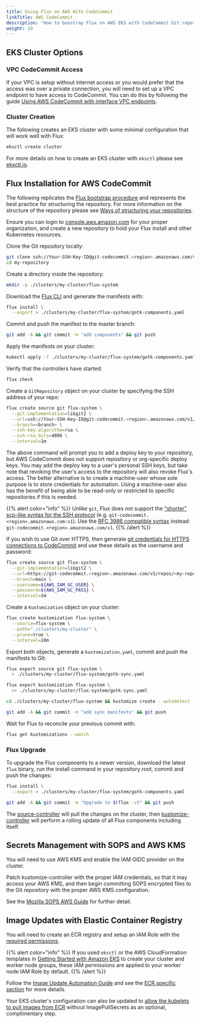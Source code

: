 ```yaml
---
title: Using Flux on AWS With CodeCommit
linkTitle: AWS CodeCommit
description: "How to boostrap Flux on AWS EKS with CodeCommit Git repositories."
weight: 10
---
```


## EKS Cluster Options

### VPC CodeCommit Access

If your VPC is setup without internet access or you would prefer that the access was over a private connection, you
will need to set up a VPC endpoint to have access to CodeCommit. You can do this by following the guide [Using AWS
CodeCommit with interface VPC endpoints](https://docs.aws.amazon.com/codecommit/latest/userguide/codecommit-and-interface-VPC.html).

### Cluster Creation

The following creates an EKS cluster with some minimal configuration that will work well with Flux:

```sh
eksctl create cluster
```

For more details on how to create an EKS cluster with `eksctl` please see [eksctl.io](https://eksctl.io).

## Flux Installation for AWS CodeCommit

The following replicates the [Flux bootstrap procedure](../installation.md#bootstrap) and represents
the best practice for structuring the repository. For more information on the structure of the repository
please see [Ways of structuring your repositories](../guides/repository-structure.md).

Ensure you can login to [console.aws.amazon.com](https://console.aws.amazon.com) for your proper organization,
and create a new repository to hold your Flux install and other Kubernetes resources.

Clone the Git repository locally:

```sh
git clone ssh://Your-SSH-Key-ID@git-codecommit.<region>.amazonaws.com/v1/repos/<my-repository>
cd my-repository
```

Create a directory inside the repository:

```sh
mkdir -p ./clusters/my-cluster/flux-system
```

Download the [Flux CLI](../installation.md#install-the-flux-cli) and generate the manifests with:

```sh
flux install \
  --export > ./clusters/my-cluster/flux-system/gotk-components.yaml
```

Commit and push the manifest to the master branch:

```sh
git add -A && git commit -m "add components" && git push
```

Apply the manifests on your cluster:

```sh
kubectl apply -f ./clusters/my-cluster/flux-system/gotk-components.yaml
```

Verify that the controllers have started:

```sh
flux check
```

Create a `GitRepository` object on your cluster by specifying the SSH address of your repo:

```sh
flux create source git flux-system \
  --git-implementation=libgit2 \
  --url=ssh://Your-SSH-Key-ID@git-codecommit.<region>.amazonaws.com/v1/repos/<my-repository> \
  --branch=<branch> \
  --ssh-key-algorithm=rsa \
  --ssh-rsa-bits=4096 \
  --interval=1m
```

The above command will prompt you to add a deploy key to your repository, but AWS CodeCommit
does not support repository or org-specific deploy keys. You may add the deploy key to a user's
personal SSH keys, but take note that revoking the user's access to the repository will
also revoke Flux's access. The better alternative is to create a machine-user whose sole purpose is
to store credentials for automation. Using a machine-user also has the benefit of being able to be read-only or
restricted to specific repositories if this is needed.

{{% alert color="info" %}}
Unlike `git`, Flux does not support the ["shorter" scp-like syntax for the SSH
protocol](https://git-scm.com/book/en/v2/Git-on-the-Server-The-Protocols#_the_ssh_protocol)
(e.g. `git-codecommit.<region>.amazonaws.com:v1`).
Use the [RFC 3986 compatible syntax](https://tools.ietf.org/html/rfc3986#section-3) instead: `git-codecommit.<region>.amazonaws.com/v1`.
{{% /alert %}}

If you wish to use Git over HTTPS, then generate [git credentials for HTTPS connections
to CodeCommit](https://docs.aws.amazon.com/codecommit/latest/userguide/setting-up-gc.html#setting-up-gc-iam)
and use these details as the username and password:

```sh
flux create source git flux-system \
  --git-implementation=libgit2 \
  --url=https://git-codecommit.<region>.amazonaws.com/v1/repos/<my-repository> \
  --branch=main \
  --username=${AWS_IAM_GC_USER} \
  --password=${AWS_IAM_GC_PASS} \
  --interval=1m
```

Create a `Kustomization` object on your cluster:

```sh
flux create kustomization flux-system \
  --source=flux-system \
  --path="./clusters/my-cluster" \
  --prune=true \
  --interval=10m
```

Export both objects, generate a `kustomization.yaml`, commit and push the manifests to Git:

```sh
flux export source git flux-system \
  > ./clusters/my-cluster/flux-system/gotk-sync.yaml

flux export kustomization flux-system \
  >> ./clusters/my-cluster/flux-system/gotk-sync.yaml

cd ./clusters/my-cluster/flux-system && kustomize create --autodetect

git add -A && git commit -m "add sync manifests" && git push
```

Wait for Flux to reconcile your previous commit with:

```sh
flux get kustomizations --watch
```

### Flux Upgrade

To upgrade the Flux components to a newer version, download the latest `flux` binary,
run the install command in your repository root, commit and push the changes:

```sh
flux install \
  --export > ./clusters/my-cluster/flux-system/gotk-components.yaml

git add -A && git commit -m "Upgrade to $(flux -v)" && git push
```

The [source-controller](../components/source/_index.md) will pull the changes on the cluster,
then [kustomize-controller](../components/source/_index.md) will perform a rolling update of
all Flux components including itself.

## Secrets Management with SOPS and AWS KMS

You will need to use AWS KMS and enable the IAM OIDC provider on the cluster.

Patch kustomize-controller with the proper IAM credentials, so that it may access your AWS KMS, and then begin
committing SOPS encrypted files to the Git repository with the proper AWS KMS configuration.

See the [Mozilla SOPS AWS Guide](../guides/mozilla-sops.md#aws) for further detail.

## Image Updates with Elastic Container Registry

You will need to create an ECR registry and setup an IAM Role with the [required
permissions](https://docs.aws.amazon.com/AmazonECR/latest/userguide/ECR_on_EKS.html).

{{% alert color="info" %}}
If you used `eksctl` or the AWS CloudFormation templates in [Getting Started with Amazon
EKS](https://docs.aws.amazon.com/eks/latest/userguide/getting-started.html) to create your cluster and worker
node groups, these IAM permissions are applied to your worker node IAM Role by default.
{{% /alert %}}

Follow the [Image Update Automation Guide](../guides/image-update.md) and see the
[ECR specific section](../guides/image-update.md#aws-elastic-container-registry) for more details.

Your EKS cluster's configuration can also be updated to
[allow the kubelets to pull images from ECR](https://docs.aws.amazon.com/AmazonECR/latest/userguide/ECR_on_EKS.html)
without ImagePullSecrets as an optional, complimentary step.
